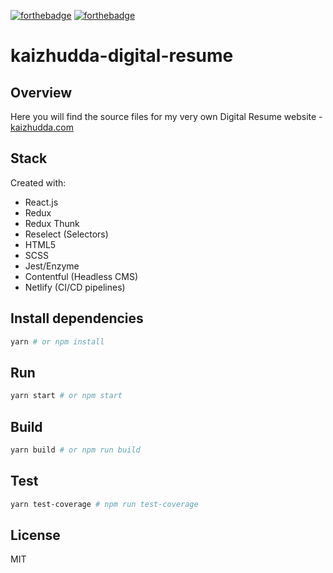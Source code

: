 [![forthebadge](https://forthebadge.com/images/badges/built-with-love.svg)](https://forthebadge.com)
[![forthebadge](https://forthebadge.com/images/badges/60-percent-of-the-time-works-every-time.svg)](https://forthebadge.com)

# kaizhudda-digital-resume

## Overview
Here you will find the source files for my very own Digital Resume website - [kaizhudda.com](https://kaizhudda.com)

## Stack
Created with: 
* React.js 
* Redux
* Redux Thunk
* Reselect (Selectors)
* HTML5 
* SCSS 
* Jest/Enzyme
* Contentful (Headless CMS)
* Netlify (CI/CD pipelines)

## Install dependencies

``` bash
yarn # or npm install
```

## Run

``` bash
yarn start # or npm start
```

## Build

``` bash
yarn build # or npm run build
```

## Test

``` bash
yarn test-coverage # npm run test-coverage
```

## License
MIT
